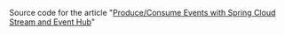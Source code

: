 Source code for the article "[Produce/Consume Events with Spring Cloud Stream and Event Hub](https://medium.com/@aviadpines/produce-consume-events-with-spring-cloud-stream-and-event-hub-4b41fdc1a9f6)"

